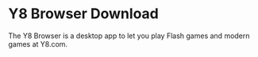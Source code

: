 # Y8 Browser Download

The Y8 Browser is a desktop app to let you play Flash games and modern games at Y8.com.